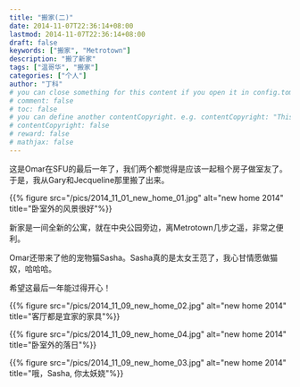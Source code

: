 ```yaml
---
title: "搬家(二)"
date: 2014-11-07T22:36:14+08:00
lastmod: 2014-11-07T22:36:14+08:00
draft: false
keywords: ["搬家", "Metrotown"]
description: "搬了新家"
tags: ["温哥华", "搬家"]
categories: ["个人"]
author: "丁科"
# you can close something for this content if you open it in config.toml.
# comment: false
# toc: false
# you can define another contentCopyright. e.g. contentCopyright: "This is an another copyright."
# contentCopyright: false
# reward: false
# mathjax: false
---
```


这是Omar在SFU的最后一年了，我们两个都觉得是应该一起租个房子做室友了。于是，我从Gary和Jecqueline那里搬了出来。

{{% figure src="/pics/2014_11_01_new_home_01.jpg" alt="new home 2014" title="卧室外的风景很好"%}}
<!--more-->

新家是一间全新的公寓，就在中央公园旁边，离Metrotown几步之遥，非常之便利。

Omar还带来了他的宠物猫Sasha。Sasha真的是太女王范了，我心甘情愿做猫奴，哈哈哈。

希望这最后一年能过得开心！

{{% figure src="/pics/2014_11_09_new_home_02.jpg" alt="new home 2014" title="客厅都是宜家的家具"%}}

{{% figure src="/pics/2014_11_09_new_home_04.jpg" alt="new home 2014" title="卧室外的落日"%}}

{{% figure src="/pics/2014_11_09_new_home_03.jpg" alt="new home 2014" title="哦，Sasha, 你太妖娆"%}}

